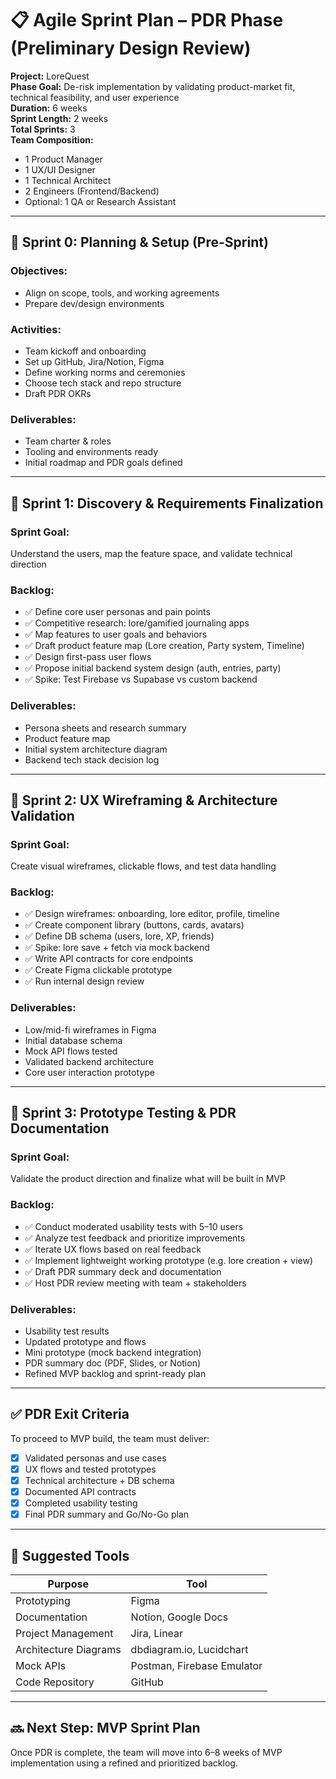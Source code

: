# 📋 Agile Sprint Plan – PDR Phase (Preliminary Design Review)

**Project:** LoreQuest  
**Phase Goal:** De-risk implementation by validating product-market fit, technical feasibility, and user experience  
**Duration:** 6 weeks  
**Sprint Length:** 2 weeks  
**Total Sprints:** 3  
**Team Composition:**  
- 1 Product Manager  
- 1 UX/UI Designer  
- 1 Technical Architect  
- 2 Engineers (Frontend/Backend)  
- Optional: 1 QA or Research Assistant

---

## 🧪 Sprint 0: Planning & Setup (Pre-Sprint)

### Objectives:
- Align on scope, tools, and working agreements
- Prepare dev/design environments

### Activities:
- Team kickoff and onboarding
- Set up GitHub, Jira/Notion, Figma
- Define working norms and ceremonies
- Choose tech stack and repo structure
- Draft PDR OKRs

### Deliverables:
- Team charter & roles
- Tooling and environments ready
- Initial roadmap and PDR goals defined

---

## 🚀 Sprint 1: Discovery & Requirements Finalization

### Sprint Goal:
Understand the users, map the feature space, and validate technical direction

### Backlog:
- ✅ Define core user personas and pain points
- ✅ Competitive research: lore/gamified journaling apps
- ✅ Map features to user goals and behaviors
- ✅ Draft product feature map (Lore creation, Party system, Timeline)
- ✅ Design first-pass user flows
- ✅ Propose initial backend system design (auth, entries, party)
- ✅ Spike: Test Firebase vs Supabase vs custom backend

### Deliverables:
- Persona sheets and research summary
- Product feature map
- Initial system architecture diagram
- Backend tech stack decision log

---

## 🎨 Sprint 2: UX Wireframing & Architecture Validation

### Sprint Goal:
Create visual wireframes, clickable flows, and test data handling

### Backlog:
- ✅ Design wireframes: onboarding, lore editor, profile, timeline
- ✅ Create component library (buttons, cards, avatars)
- ✅ Define DB schema (users, lore, XP, friends)
- ✅ Spike: lore save + fetch via mock backend
- ✅ Write API contracts for core endpoints
- ✅ Create Figma clickable prototype
- ✅ Run internal design review

### Deliverables:
- Low/mid-fi wireframes in Figma
- Initial database schema
- Mock API flows tested
- Validated backend architecture
- Core user interaction prototype

---

## 🔁 Sprint 3: Prototype Testing & PDR Documentation

### Sprint Goal:
Validate the product direction and finalize what will be built in MVP

### Backlog:
- ✅ Conduct moderated usability tests with 5–10 users
- ✅ Analyze test feedback and prioritize improvements
- ✅ Iterate UX flows based on real feedback
- ✅ Implement lightweight working prototype (e.g. lore creation + view)
- ✅ Draft PDR summary deck and documentation
- ✅ Host PDR review meeting with team + stakeholders

### Deliverables:
- Usability test results
- Updated prototype and flows
- Mini prototype (mock backend integration)
- PDR summary doc (PDF, Slides, or Notion)
- Refined MVP backlog and sprint-ready plan

---

## ✅ PDR Exit Criteria

To proceed to MVP build, the team must deliver:

- [x] Validated personas and use cases
- [x] UX flows and tested prototypes
- [x] Technical architecture + DB schema
- [x] Documented API contracts
- [x] Completed usability testing
- [x] Final PDR summary and Go/No-Go plan

---

## 🔧 Suggested Tools

| Purpose             | Tool                 |
|---------------------|----------------------|
| Prototyping         | Figma                |
| Documentation       | Notion, Google Docs  |
| Project Management  | Jira, Linear         |
| Architecture Diagrams| dbdiagram.io, Lucidchart |
| Mock APIs           | Postman, Firebase Emulator |
| Code Repository     | GitHub               |

---

## 🔜 Next Step: MVP Sprint Plan

Once PDR is complete, the team will move into 6–8 weeks of MVP implementation using a refined and prioritized backlog.
